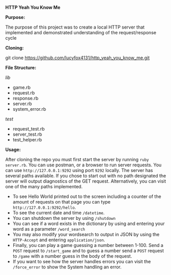 **HTTP Yeah You Know Me**

**Purpose:**

The purpose of this project was to create a local HTTP server that implemented and demonstrated understanding of the request/response cycle

**Cloning:**

git clone https://github.com/lucyfox4131/http_yeah_you_know_me.git

**File Structure:**


*lib*
  - game.rb
  - request.rb
  - response.rb
  - server.rb
  - system_error.rb

*test*
  - request_test.rb
  - server_test.rb
  - test_helper.rb

**Usage:**

After cloning the repo you must first start the server by running `ruby server.rb`. You can use postman, or a browser to run server requests. You can use `http://127.0.0.1:9292` using port `9292` locally. The server has several paths available. If you chose to start out with no path designated the server will output diagnostics of the GET request. Alternatively, you can visit one of the many paths implemented.

* To see Hello World printed out to the screen including a counter of the amount of requests on that page you can type  `http://127.0.0.1:9292/hello`.
* To see the current date and time `/datetime`.
* You can shutdown the server by using  `/shutdown`
* You can see if a word exists in the dictionary by using and entering your word as a parameter  `/word_search`
* You may also modify your wordsearch to output in JSON by using the `HTTP-Accept` and entering `application/json`.
* Finally, you can play a game guessing a number between 1-100. Send a `POST` request to `/start_game` and to guess a number send a `POST` request to `/game` with a number guess in the body of the request.
* If you want to see how the server handles errors you can visit the `/force_error` to show the System handling an error.
